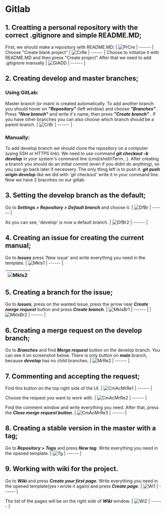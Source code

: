 # Gitlab

## 1. Creatting a personal repository with the correct .gitignore and simple README.MD;

First, we should make a repository with README.MD:
| ![PrCre](misc/PrCre.png)
| ------ |
Choose "Create blank project"
| ![CrRe](misc/CrRe.png)
| ------ |
Choose to initialize it with README.MD and then press "Create project"
After that we need to add .gitignore manually 
| ![GIADD](misc/GIADD.png)
| ------ |

## 2. Creating develop and master branches;

### Using GitLab:
Master branch (or main) is created automatically. To add another branch you should hover on ***"Repository"*** (left window) and choose ***"Branches"*** . Press ***"New branch"*** and write it's name, then press ***"Create branch"*** . If you have other branches you can also choose which branch should be a parent branch.
| ![CrBr](misc/CrBr.png)
| ------ |

### Manually:
To add develop branch we should clone the repository on a computer (using SSH or HTTPS link).
We need to use command ***git checkout -b develop*** in your system's command line (cmd/shell/iTerm...). After creating a branch you should do an initial commit (even if you didnt do anything), so you can go back later if necessery.
The only thing left is to push it. ***git push origin develop*** like we did with 'git checkout' write it in your command line. Now we have 2 bracnhes on our gitlab.

## 3. Setting the develop branch as the default; 

Go to ***Settings > Repository > Default branch*** and choose it.
| ![DfBr](misc/DfBr1.png)
| ------ |

As you can see, 'develop' is now a default branch.
| ![DfBr2](misc/DfBr2.png)
| ------ |

## 4. Creating an issue for creating the current manual; 

Go to ***Issues*** press 'New issue' and write everything you need in the template.
| ![MkIs1](misc/MkIs1.png)
| ------ |

| ![MkIs2](misc/MkIs2.png)
| ------ |

## 5. Creating a branch for the issue;

Go to ***Issues***, press on the wanted issue, press the arrow near ***Create merge request*** button and press ***Create branch***.
| ![MkIsBr1](misc/MkIsBr1.png)
| ------ |
| ![MkIsBr2](misc/MkIsBr2.png)
| ------ |

## 6. Creating a merge request on the develop branch;

Go to ***Branches*** and find ***Merge request*** button on the develop branch. 
You can see it on screenshot below. There is only button on ***main*** branch, because ***develop*** has no child branches.
| ![MrRe2](misc/MrRe.png)
| ------ |

## 7. Commenting and accepting the request;

Find this button on the top right side of the UI.
| ![CmAcMrRe1](misc/CmAcMrRe1.png)
| ------ |

Choose the request you want to work with.
| ![CmAcMrRe2](misc/CmAcMrRe2.png)
| ------ |

Find the comment window and write everything you need. After that, press the ***Close merge request button***.
| ![CmAcMrRe3](misc/CmAcMrRe3.png)
| ------ |

## 8. Creating a stable version in the master with a tag;

Go to ***Repository > Tags*** and press ***New tag***. Write everything you need in the opened template.
| ![Tg](misc/Tg.png)
| ------ |

## 9. Working with wiki for the project.

Go to ***Wiki*** and press ***Create your first page***. Write everything you need in the opened template(yes i wrote it again) and press ***Create page***. 
| ![Wi1](misc/Wi1.png)
| ------ |

The list of the pages will be on the right side of ***Wiki*** window.
| ![Wi2](misc/Wi2.png)
| ------ |


